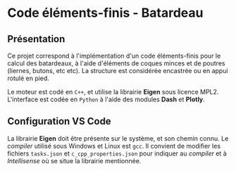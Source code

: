 # Code éléments-finis - Batardeau

## Présentation

Ce projet correspond à l'implémentation d'un code éléments-finis pour le calcul des batardeaux, à l'aide d'éléments de coques minces et de poutres (liernes, butons, etc etc). La structure est considérée encastrée ou en appui rotulé en pied.

Le moteur est codé en <code>C++</code>, et utilise la librairie **Eigen** sous licence MPL2. L'interface est codée en <code>Python</code> à l'aide des modules **Dash** et **Plotly**.

## Configuration VS Code

La librairie **Eigen** doit être présente sur le système, et son chemin connu. Le *compiler* utilisé sous Windows et Linux est <code>gcc</code>. Il convient de modifier les fichiers <code>tasks.json</code> et <code>c_cpp_properties.json</code> pour indiquer au *compiler* et à *Intellisense* où se situe la librairie mentionnée.
